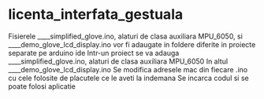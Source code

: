 # licenta_interfata_gestuala


Fisierele ____simplified_glove.ino, alaturi de clasa auxiliara MPU_6050, si ____demo_glove_lcd_display.ino 
vor fi adaugate in foldere diferite in proiecte separate pe arduino ide
Intr-un proiect se va adauga ____simplified_glove.ino, alaturi de clasa auxiliara MPU_6050
In altul ____demo_glove_lcd_display.ino 
Se modifica adresele mac din fiecare .ino cu cele folosite de placutele ce le aveti la indemana
Se incarca codul si se poate folosi aplicatie
